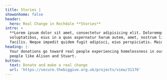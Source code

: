 ```yaml
---
title: Stories |
showonhome: false
header:
  hero: Real Change in Rochdale **Stories**
intro: >
  **Lorem ipsum dolor sit amet, consectetur adipisicing elit. Doloremque laborum
  voluptatibus, eius in a quas aspernatur harum autem, amet, nostrum libero
  facilis. Neque impedit quidem fugit adipisci, eius perspiciatis. Maiores?**
heading: |-
  Your donations go toward real people experiencing homelessness in our area,
  people like Alison and Stuart.
button:
  text: Donate and make a real change
  url: 'https://secure.thebiggive.org.uk/projects/view/31176'
---
```


